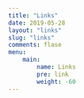 ```yaml
---
title: "Links"
date: 2019-05-28
layout: "links"
slug: "links"
comments: flase
menu: 
    main:
        name: Links
        pre: link
        weight: -60
---
```

